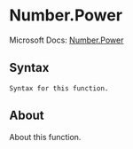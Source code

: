 ---
---

# Number.Power

Microsoft Docs: [Number.Power](https://docs.microsoft.com/en-us/powerquery-m/number-power)

## Syntax

```powerquery-m
Syntax for this function.
```

## About

About this function.

